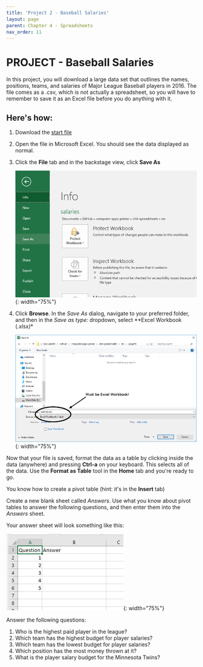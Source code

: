 ```yaml
--- 
title: 'Project 2 - Baseball Salaries'
layout: page
parent: Chapter 4 - Spreadsheets
nav_order: 11
---
```


PROJECT - Baseball Salaries
===========================

In this project, you will download a large data set that outlines the
names, positions, teams, and salaries of Major League Baseball players
in 2016. The file comes as a .csv, which is not actually a spreadsheet,
so you will have to remember to save it as an Excel file before you do
anything with it.

Here's how:
-----------

1.  Download the [start file](res/baseball.csv)
2.  Open the file in Microsoft Excel. You should see the data displayed
    as normal.
3.  Click the **File** tab and in the backstage view, click **Save As**

    ![](images/project_pivot/1.png){: width="75%"}

4.  Click **Browse**. In the *Save As* dialog, navigate to your
    preferred folder, and then in the *Save as type:* dropdown, select
    **Excel Workbook (*.xlsx)*\*

    ![](images/project_pivot/2.png){: width="75%"}

Now that your file is saved, format the data as a table by clicking
inside the data (anywhere) and pressing **Ctrl-a** on your keyboard.
This selects all of the data. Use the **Format as Table** tool in the
**Home** tab and you're ready to go.

You know how to create a pivot table (hint: it's in the **Insert** tab)

Create a new blank sheet called *Answers*. Use what you know about pivot
tables to answer the following questions, and then enter them into the
*Answers* sheet.

Your answer sheet will look something like this:

![](images/project_pivot/3.png){: width="75%"}

Answer the following questions:

1.  Who is the highest paid player in the league?
2.  Which team has the highest budget for player salaries?
3.  Which team has the lowest budget for player salaries?
4.  Which position has the most money thrown at it?
5.  What is the player salary budget for the Minnesota Twins?

